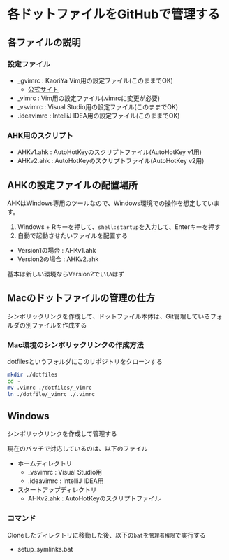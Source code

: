 # 各ドットファイルをGitHubで管理する

## 各ファイルの説明

### 設定ファイル

- _gvimrc : KaoriYa Vim用の設定ファイル(このままでOK)
  - [公式サイト](https://www.kaoriya.net/software/vim/)
- _vimrc : Vim用の設定ファイル(.vimrcに変更が必要)
- _vsvimrc : Visual Studio用の設定ファイル(このままでOK)
- .ideavimrc : IntelliJ IDEA用の設定ファイル(このままでOK)

### AHK用のスクリプト

- AHKv1.ahk : AutoHotKeyのスクリプトファイル(AutoHotKey v1用)
- AHKv2.ahk : AutoHotKeyのスクリプトファイル(AutoHotKey v2用)

## AHKの設定ファイルの配置場所

AHKはWindows専用のツールなので、Windows環境での操作を想定しています。

1. Windows + Rキーを押して、`shell:startup`を入力して、Enterキーを押す
2. 自動で起動させたいファイルを配置する

- Version1の場合 : AHKv1.ahk
- Version2の場合 : AHKv2.ahk

基本は新しい環境ならVersion2でいいはず

## Macのドットファイルの管理の仕方

シンボリックリンクを作成して、ドットファイル本体は、Git管理しているフォルダの別ファイルを作成する

### Mac環境のシンボリックリンクの作成方法

dotfilesというフォルダにこのリポジトリをクローンする

```bash
mkdir ./dotfiles
cd ~
mv .vimrc ./dotfiles/_vimrc
ln ./dotfile/_vimrc ./.vimrc
```

## Windows

シンボリックリンクを作成して管理する

現在のバッチで対応しているのは、以下のファイル

- ホームディレクトリ
  - _vsvimrc : Visual Studio用
  - .ideavimrc : IntelliJ IDEA用
- スタートアップディレクトリ
  - AHKv2.ahk : AutoHotKeyのスクリプトファイル

### コマンド

Cloneしたディレクトリに移動した後、以下の`bat`を`管理者権限`で実行する

- setup_symlinks.bat
